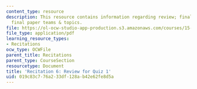 ```yaml
---
content_type: resource
description: This resource contains information regarding review; finalization of
  final paper teams & topics.
file: https://ol-ocw-studio-app-production.s3.amazonaws.com/courses/15-031j-energy-decisions-markets-and-policies-spring-2012/019c83c776a233df128ab42e62fe8d5a_MIT15_031JS12_rec6.pdf
file_type: application/pdf
learning_resource_types:
- Recitations
ocw_type: OCWFile
parent_title: Recitations
parent_type: CourseSection
resourcetype: Document
title: 'Recitation 6: Review for Quiz 1'
uid: 019c83c7-76a2-33df-128a-b42e62fe8d5a
---
```

